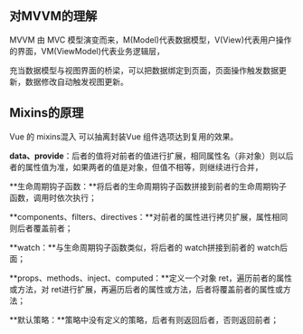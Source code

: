 ## 对MVVM的理解 

MVVM 由 MVC 模型演变而来，M(Model)代表数据模型，V(View)代表用户操作的界面，VM(ViewModel)代表业务逻辑层，

充当数据模型与视图界面的桥梁，可以把数据绑定到页面，页面操作触发数据更新，数据修改自动触发视图更新。


## Mixins的原理

Vue 的 mixins混入 可以抽离封装Vue 组件选项达到复用的效果。

**data、provide**：后者的值将对前者的值进行扩展，相同属性名（非对象）则以后者的属性值为准，如果两者的值是对象，但值不相等，则继续进行合并，

**生命周期钩子函数：**将后者的生命周期钩子函数拼接到前者的生命周期钩子函数，调用时依次执行；

**components、filters、directives：**对前者的属性进行拷贝扩展，属性相同则后者覆盖前者；

**watch：**与生命周期钩子函数类似，将后者的 watch拼接到前者的 watch后面；

**props、methods、inject、computed：**定义一个对象 ret，遍历前者的属性或方法，对 ret进行扩展，再遍历后者的属性或方法，后者将覆盖前者的属性或方法；

**默认策略：**策略中没有定义的策略，后者有则返回后者，否则返回前者；